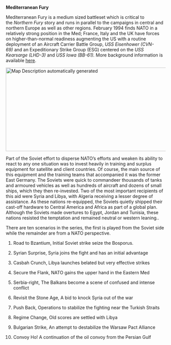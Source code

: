 **Mediterranean Fury**

Mediterranean Fury is a medium sized battleset which is critical to
the *Northern Fury* story and runs in parallel to the campaigns in
central and northern Europe as well as other regions. February 1994
finds NATO in a relatively strong position in the Med; France, Italy and
the UK have forces on higher-than-normal readiness augmenting the US
with a routine deployment of an Aircraft Carrier Battle Group, *USS
Eisenhower (CVN-69)* and an Expeditionary Strike Group (ESG) centered on
the *USS Kearsarge (LHD-3)* and *USS Iowa (BB-61).* More background
information is available [here](http://northernfury.us/blog/post26/).

<img src="/assets\images\aar\mf\media\image1.png" style="width:6.5in;height:2.74167in" alt="Map Description automatically generated" />

Part of the Soviet effort to disperse NATO’s efforts and weaken its
ability to react to any one situation was to invest heavily in training
and surplus equipment for satellite and client countries. Of course, the
main source of this equipment and the training teams that accompanied it
was the former East Germany. The Soviets were quick to commandeer
thousands of tanks and armoured vehicles as well as hundreds of aircraft
and dozens of small ships, which they then re-invested. Two of the most
important recipients of this aid were Syria and Libya, with Algeria
receiving a lesser degree of assistance. As these nations re-equipped,
the Soviets quietly shipped their cast-off hardware to Central America
and Africa as part of a global plan. Although the Soviets made overtures
to Egypt, Jordan and Tunisia, these nations resisted the temptation and
remained neutral or western leaning..

There are ten scenarios in the series, the first is played from the
Soviet side while the remainder are from a NATO perspective.

1.  Road to Bzantium, Initial Soviet strike seize the Bosporus.

2.  Syrian Surprise, Syria joins the fight and has an initial advantage

3.  Casbah Crunch, Libya launches belated but very effective strikes

4.  Secure the Flank, NATO gains the upper hand in the Eastern Med

5.  Serbia-right, The Balkans become a scene of confused and intense
    conflict

6.  Revisit the Stone Age, A bid to knock Syria out of the war

7.  Push Back, Operations to stabilize the fighting near the Turkish
    Straits

8.  Regime Change, Old scores are settled with Libya

9.  Bulgarian Strike, An attempt to destabilize the Warsaw Pact Alliance

10. Convoy Ho! A continuation of the oil convoy from the Persian Gulf
